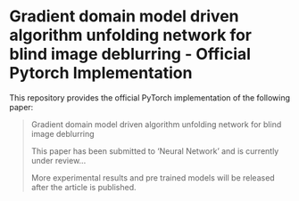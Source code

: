 # Gradient domain model driven algorithm unfolding network for blind image deblurring - Official Pytorch Implementation

This repository provides the official PyTorch implementation of the following paper:

> Gradient domain model driven algorithm unfolding network for blind image deblurring
> 
> This paper has been submitted to ‘Neural Network’ and is currently under review...
> 
> More experimental results and pre trained models will be released after the article is published.

